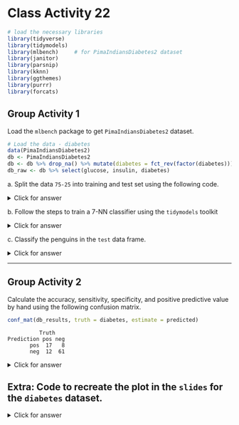# Class Activity 22


```r
# load the necessary libraries
library(tidyverse) 
library(tidymodels)
library(mlbench)     # for PimaIndiansDiabetes2 dataset
library(janitor)
library(parsnip)
library(kknn)
library(ggthemes)
library(purrr)
library(forcats)
```



## Group Activity 1

Load the `mlbench` package to get `PimaIndiansDiabetes2` dataset.


```r
# Load the data - diabetes
data(PimaIndiansDiabetes2)
db <- PimaIndiansDiabetes2
db <- db %>% drop_na() %>% mutate(diabetes = fct_rev(factor(diabetes))) 
db_raw <- db %>% select(glucose, insulin, diabetes)
```


a. Split the data `75-25` into training and test set using the following code. 

<details>
<summary class="answer">Click for answer</summary>
*Answer:* 


```r
set.seed(123)

db_split <- initial_split(db, prop = 0.75)

# Create training data
db_train <- db_split %>% training()

# Create testing data
db_test <- db_split %>%  testing()
```
  
</details>

  
b. Follow the steps to train a 7-NN classifier using the `tidymodels` toolkit 
    
<details>
<summary class="answer">Click for answer</summary>
*Answer:* 


```r
# define recipe and preprocess the data
db_recipe <- recipe(diabetes ~ ., data = db_raw) %>%
  step_scale(all_predictors()) %>%
  step_center(all_predictors()) %>%
  prep()
```
    


```r
# specify the model
db_knn_spec7 <- nearest_neighbor(mode = "classification",
                             engine = "kknn",
                             weight_func = "rectangular",
                             neighbors = 7)
```



```r
# define the workflow
db_workflow <- workflow() %>% 
  add_recipe(db_recipe) %>%
  add_model(db_knn_spec7)
```



```r
# fit the model
db_fit <- fit(db_workflow, data = db_train)
```
    
</details>

c. Classify the penguins in the `test` data frame. 


<details>
<summary class="answer">Click for answer</summary>

*Answer:* 


```r
test_features <- db_test %>% select(glucose, insulin) 
db_pred <- predict(db_fit, test_features, type = "raw")

db_results <- db_test %>% 
  select(glucose, insulin, diabetes) %>% 
  bind_cols(predicted = db_pred)

head(db_results, 6)
```

```
   glucose insulin diabetes predicted
4       89      94      neg       neg
7       78      88      pos       neg
15     166     175      pos       pos
19     103      83      neg       neg
32     158     245      pos       pos
36     103     192      neg       neg
```

</details>


-----------------------------------------------------------------------------------------------

## Group Activity 2

Calculate the accuracy, sensitivity, specificity, and positive predictive value by hand using the following confusion matrix.


```r
conf_mat(db_results, truth = diabetes, estimate = predicted)
```

```
          Truth
Prediction pos neg
       pos  17   8
       neg  12  61
```

<details>
<summary class="answer">Click for answer</summary>
*Answer:* 


```r
accuracy(db_results, truth = diabetes,
         estimate = predicted)
```

```
# A tibble: 1 × 3
  .metric  .estimator .estimate
  <chr>    <chr>          <dbl>
1 accuracy binary         0.796
```

```r
sens(db_results, truth = diabetes,
         estimate = predicted)
```

```
# A tibble: 1 × 3
  .metric .estimator .estimate
  <chr>   <chr>          <dbl>
1 sens    binary         0.586
```

```r
spec(db_results, truth = diabetes,
         estimate = predicted)
```

```
# A tibble: 1 × 3
  .metric .estimator .estimate
  <chr>   <chr>          <dbl>
1 spec    binary         0.884
```

```r
ppv(db_results, truth = diabetes,
         estimate = predicted)
```

```
# A tibble: 1 × 3
  .metric .estimator .estimate
  <chr>   <chr>          <dbl>
1 ppv     binary          0.68
```

</details>


## Extra: Code to recreate the plot in the `slides` for the `diabetes` dataset.


<details>
<summary class="answer">Click for answer</summary>
*Answer:* 



```r
metrics_for_k <- function(k, db_train, db_test){
db_knn_spec <- nearest_neighbor(mode = "classification",
                             engine = "kknn",
                             weight_func = "rectangular",
                             neighbors = k)

db_knn_wkflow <- workflow() %>%
  add_recipe(db_recipe) %>%
  add_model(db_knn_spec)

db_knn_fit <- fit(db_knn_wkflow, data = db_train)
test_features <- db_test %>% select(glucose, insulin)
nn1_pred <- predict(db_knn_fit, test_features, type = "raw")

db_results <- db_test %>% 
  select(diabetes) %>% 
  bind_cols(predicted = nn1_pred)
custom_metrics <- metric_set(accuracy, sens, spec, ppv)

metrics <- custom_metrics(db_results,
               truth = diabetes,
               estimate = predicted) 
metrics <- metrics %>% select(-.estimator) %>% mutate(k = rep(k,4))

return(list = metrics)
}
```

<!--


```r
k <- seq(1,40, by=1)
optim.results <- purrr::map_dfr(k, ~metrics_for_k(.x, db_train, db_test)) 
```

-->


```r
optim.results %>%
  ggplot(aes(x = k, y = .estimate, color = forcats::fct_reorder2(.metric, k, .estimate ))) +
  geom_line(size = 1) +
  geom_point(size = 2) +
  theme_minimal() +
  ggthemes::scale_color_wsj() + 
  scale_x_continuous(breaks = k) +
  theme(panel.grid.minor.x = element_blank(),
        axis.text=element_text(size=6, angle = 20))+
  labs(color='Metric', y = "Estimate", x = "K") 
```

<img src="class_activity_22_files/figure-epub3/unnamed-chunk-13-1.png" width="100%" />

</details>
